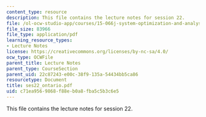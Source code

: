 ```yaml
---
content_type: resource
description: This file contains the lecture notes for session 22.
file: /ol-ocw-studio-app/courses/15-066j-system-optimization-and-analysis-for-manufacturing-summer-2003/c71ea9569868f88eb0a8fba5c5b3c6e5_ses22_ontario.pdf
file_size: 83966
file_type: application/pdf
learning_resource_types:
- Lecture Notes
license: https://creativecommons.org/licenses/by-nc-sa/4.0/
ocw_type: OCWFile
parent_title: Lecture Notes
parent_type: CourseSection
parent_uid: 22c87243-e00c-38f9-135a-54434bb5ca86
resourcetype: Document
title: ses22_ontario.pdf
uid: c71ea956-9868-f88e-b0a8-fba5c5b3c6e5
---
```

This file contains the lecture notes for session 22.